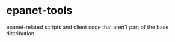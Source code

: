 epanet-tools
============

epanet-related scripts and client code that aren't part of the base distribution
